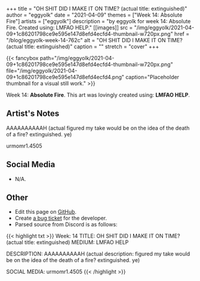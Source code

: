 +++
title =       "OH SHIT DID I MAKE IT ON TIME? (actual title: extinguished)"
author =      "eggyolk"
date =        "2021-04-09"
themes =      ["Week 14: Absolute Fire"]
artists =     ["eggyolk"]
description = "by eggyolk for week 14: Absolute Fire. Created using: LMFAO HELP."
[[images]]
      src = "/img/eggyolk/2021-04-09+1c86201798ce9e595e147d8efd4ecfd4-thumbnail-w720px.png"
      href = "/blog/eggyolk-week-14-762c"
      alt = "OH SHIT DID I MAKE IT ON TIME? (actual title: extinguished)"
      caption = ""
      stretch = "cover"
+++

{{< fancybox path="/img/eggyolk/2021-04-09+1c86201798ce9e595e147d8efd4ecfd4-thumbnail-w720px.png" file="/img/eggyolk/2021-04-09+1c86201798ce9e595e147d8efd4ecfd4.png" caption="Placeholder thumbnail for a visual still work." >}}


Week 14: **Absolute Fire**. This art was lovingly created using: **LMFAO HELP**.

## Artist's Notes

AAAAAAAAAAH (actual figured my take would be on the idea of the death of a fire? extinguished. ye)

urmomr1.4505

## Social Media

- N/A.

## Other

- Edit this page on [GitHub](https://github.com/teaminkling/web-refresh/edit/main/content/blog/eggyolk-week-14-762c.md).
- Create [a bug ticket](https://github.com/teaminkling/web-refresh/issues/new?assignees=&labels=bug&template=problem-report.md&title=) for the developer.
- Parsed source from Discord is as follows:

{{< highlight txt >}}
Week: 14
TITLE: OH SHIT DID I MAKE IT ON TIME? (actual title: extinguished)
MEDIUM: LMFAO HELP

DESCRIPTION: AAAAAAAAAAH (actual description: figured my take would be on the idea of the death of a fire? extinguished. ye)

SOCIAL MEDIA: urmomr1.4505
{{< /highlight >}}